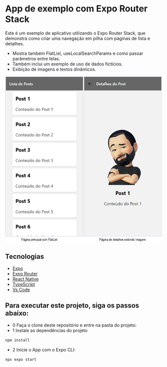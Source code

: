 # App de exemplo com Expo Router Stack
Este é um exemplo de aplicativo utilizando o Expo Router Stack, que demonstra como criar uma navegação em pilha com páginas de lista e detalhes.
- Mostra também FlatList, useLocalSearchParams e como passar parâmetros entre telas.
- Também inclui um exemplo de uso de dados fictícios.
- Exibição de imagens e textos dinâmicos.

![print](./assets/images/print.png)
## Tecnologias
- [Expo](https://expo.dev/)
- [Expo Router](https://expo.github.io/router/docs/)
- [React Native](https://reactnative.dev/)
- [TypeScript](https://www.typescriptlang.org/)
- [Vs Code](https://code.visualstudio.com/)
## Para executar este projeto, siga os passos abaixo:
- 0 Faça o clone deste repositório e entre na pasta do projeto:
- 1 Instale as dependências do projeto
```bash
npm install
```
- 2 Inicie o App com o Expo CLI:
```bash
npx expo start
```